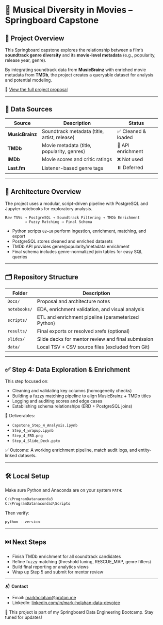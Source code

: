 # 🎵 Musical Diversity in Movies – Springboard Capstone

## 📌 Project Overview

This Springboard capstone explores the relationship between a film’s **soundtrack genre diversity** and its **movie-level metadata** (e.g., popularity, release year, genre).  

By integrating soundtrack data from **MusicBrainz** with enriched movie metadata from **TMDb**, the project creates a queryable dataset for analysis and potential modeling.

📄 [View the full project proposal](Docs/Musical_Diversity_in_Movies_Proposal.md)

---

## 📂 Data Sources

| Source          | Description                                  | Status             |
| --------------- | -------------------------------------------- | ------------------ |
| **MusicBrainz** | Soundtrack metadata (title, artist, release) | ✅ Cleaned & loaded |
| **TMDb**        | Movie metadata (title, popularity, genres)   | 🔄 API enrichment   |
| **IMDb**        | Movie scores and critic ratings              | ❌ Not used         |
| **Last.fm**     | Listener-based genre tags                    | ⏸️ Deferred         |

---

## 🧱 Architecture Overview

The project uses a modular, script-driven pipeline with PostgreSQL and Jupyter notebooks for exploratory analysis.

```text
Raw TSVs → PostgreSQL → Soundtrack Filtering → TMDb Enrichment
         → Fuzzy Matching → Final Schema
```

- Python scripts `02–10` perform ingestion, enrichment, matching, and export
- PostgreSQL stores cleaned and enriched datasets
- TMDb API provides genre/popularity/metadata enrichment
- Final schema includes genre-normalized join tables for easy SQL queries

---

## 🗂 Repository Structure

| Folder       | Description                                        |
| ------------ | -------------------------------------------------- |
| `Docs/`      | Proposal and architecture notes                    |
| `notebooks/` | EDA, enrichment validation, and visual analysis    |
| `scripts/`   | ETL and enrichment pipeline (parameterized Python) |
| `results/`   | Final exports or resolved xrefs (optional)         |
| `slides/`    | Slide decks for mentor review and final submission |
| `data/`      | Local TSV + CSV source files (excluded from Git)   |

---

## ✅ Step 4: Data Exploration & Enrichment

This step focused on:
- Cleaning and validating key columns (homogeneity checks)
- Building a fuzzy matching pipeline to align MusicBrainz + TMDb titles
- Logging and auditing scores and edge cases
- Establishing schema relationships (ERD + PostgreSQL joins)

📁 Deliverables:
- `Capstone_Step_4_Analysis.ipynb`
- `Step_4_wrapup.ipynb`
- `Step_4_ERD.png`
- `Step_4_Slide_Deck.pptx`

✅ Outcome: A working enrichment pipeline, match audit logs, and entity-linked datasets.

---

## 🛠 Local Setup

Make sure Python and Anaconda are on your system `PATH`:

```powershell
C:\ProgramDatanaconda3
C:\ProgramDatanaconda3\Scripts
```

Then verify:
```powershell
python --version
```

---

## ⏭️ Next Steps

- Finish TMDb enrichment for all soundtrack candidates
- Refine fuzzy matching (threshold tuning, RESCUE_MAP, genre filters)
- Build final reporting or analytics views
- Wrap up Step 5 and submit for mentor review

---

📬 **Contact**

- Email: markholahan@proton.me  
- LinkedIn: [linkedin.com/in/mark-holahan-data-devotee](https://linkedin.com/in/mark-holahan-data-devotee)

🧠 This project is part of my Springboard Data Engineering Bootcamp. Stay tuned for updates!